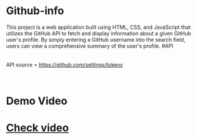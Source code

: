 # Github-info
This project is a web application built using HTML, CSS, and JavaScript that utilizes the GitHub API to fetch and display information about a given GitHub user's profile. By simply entering a GitHub username into the search field, users can view a comprehensive summary of the user's profile.
#API 
<br> <br> <br>
API source = https://github.com/settings/tokens
<br> <br> <br> 
<h1>Demo Video<h1> 
<a href="https://www.linkedin.com/posts/karan-mishra-892970247_githubapi-html-css-activity-7190214985627635712-nl0N?trk">Check video </a>
